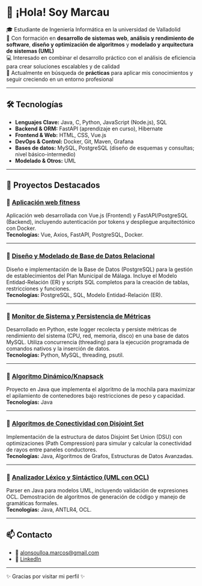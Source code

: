 # 👋 ¡Hola! Soy Marcau

🎓 Estudiante de Ingeniería Informática en la universidad de Valladolid <br>
📌 Con formación en **desarrollo de sistemas web**, **análisis y rendimiento de software**, **diseño y optimización de algoritmos** y **modelado y arquitectura de sistemas (UML)**  
💻 Interesado en combinar el desarrollo práctico con el análisis de eficiencia para crear soluciones escalables y de calidad  
🚀 Actualmente en búsqueda de **prácticas** para aplicar mis conocimientos y seguir creciendo en un entorno profesional  

---

## 🛠️ Tecnologías
- **Lenguajes Clave:** Java, C, Python, JavaScript (Node.js), SQL
- **Backend & ORM:** FastAPI (aprendizaje en curso), Hibernate
- **Frontend & Web:** HTML, CSS, Vue.js
- **DevOps & Control:** Docker, Git, Maven, Grafana
- **Bases de datos:** MySQL, PostgreSQL (diseño de esquemas y consultas; nivel básico-intermedio)
- **Modelado & Otros:** UML

---

## 📂 Proyectos Destacados

### 🔹 [Aplicación web fitness](https://github.com/Marcau04/FitCommune-Web)
Aplicación web desarrollada con Vue.js (Frontend) y FastAPI/PostgreSQL (Backend), incluyendo autenticación por tokens y despliegue arquitectónico con Docker. <br>
**Tecnologías:** Vue, Axios, FastAPI, PostgreSQL, Docker.  

---

### 🔹 [Diseño y Modelado de Base de Datos Relacional](https://github.com/Marcau04/malaga-municipal-db)
Diseño e implementación de la Base de Datos (PostgreSQL) para la gestión de establecimientos del Plan Municipal de Málaga. Incluye el Modelo Entidad-Relación (ER) y scripts SQL completos para la creación de tablas, restricciones y funciones.<br>
**Tecnologías:** PostgreSQL, SQL, Modelo Entidad-Relación (ER). 

---

### 🔹 [Monitor de Sistema y Persistencia de Métricas](https://github.com/Marcau04/System-Monitor-Logger-Python-MySQL)
Desarrollado en Python, este logger recolecta y persiste métricas de rendimiento del sistema (CPU, red, memoria, disco) en una base de datos MySQL. Utiliza concurrencia (threading) para la ejecución programada de comandos nativos y la inserción de datos. <br>
**Tecnologías:** Python, MySQL, threading, psutil.

---

### 🔹 [Algoritmo Dinámico/Knapsack](https://github.com/Marcau04/java-container-stacking)
Proyecto en Java que implementa el algoritmo de la mochila para maximizar el apilamiento de contenedores bajo restricciones de peso y capacidad.<br>
**Tecnologías:** Java  

---

### 🔹 [Algoritmos de Conectividad con Disjoint Set](https://github.com/Marcau04/lightning-simulation-disjointset)
Implementación de la estructura de datos Disjoint Set Union (DSU) con optimizaciones (Path Compression) para simular y calcular la conectividad de rayos entre paneles conductores.<br>
**Tecnologías:** Java, Algoritmos de Grafos, Estructuras de Datos Avanzadas.  

---

### 🔹 [Analizador Léxico y Sintáctico (UML con OCL)](https://github.com/Marcau04/uml-ocl-parser)
Parser en Java para modelos UML, incluyendo validación de expresiones OCL. Demostración de algoritmos de generación de código y manejo de gramáticas formales.<br>
**Tecnologías:** Java, ANTLR4, OCL. 

---

## 📫 Contacto
- 📧 alonsoulloa.marcos@gmail.com  
- 💼 [LinkedIn](https://www.linkedin.com/in/marcosalonso-dev/)  

---
✨ Gracias por visitar mi perfil ✨
